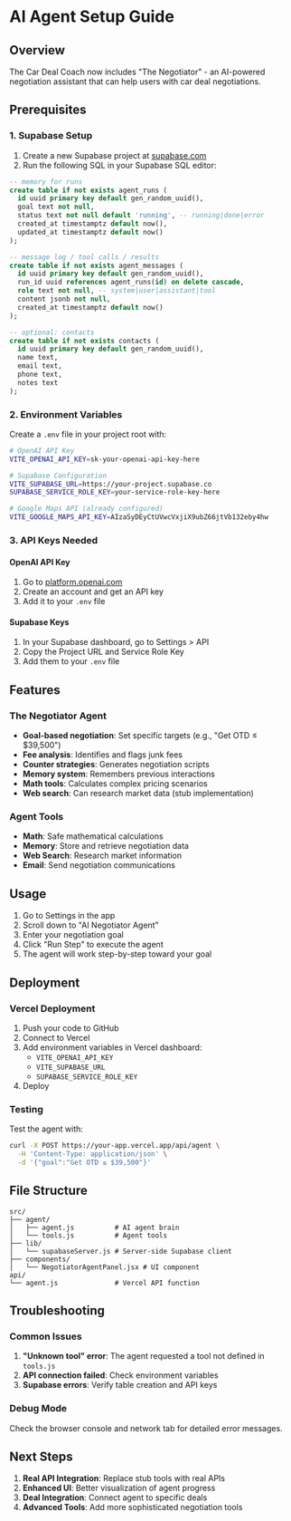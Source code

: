 # AI Agent Setup Guide

## Overview
The Car Deal Coach now includes "The Negotiator" - an AI-powered negotiation assistant that can help users with car deal negotiations.

## Prerequisites

### 1. Supabase Setup
1. Create a new Supabase project at [supabase.com](https://supabase.com)
2. Run the following SQL in your Supabase SQL editor:

```sql
-- memory for runs
create table if not exists agent_runs (
  id uuid primary key default gen_random_uuid(),
  goal text not null,
  status text not null default 'running', -- running|done|error
  created_at timestamptz default now(),
  updated_at timestamptz default now()
);

-- message log / tool calls / results
create table if not exists agent_messages (
  id uuid primary key default gen_random_uuid(),
  run_id uuid references agent_runs(id) on delete cascade,
  role text not null, -- system|user|assistant|tool
  content jsonb not null,
  created_at timestamptz default now()
);

-- optional: contacts
create table if not exists contacts (
  id uuid primary key default gen_random_uuid(),
  name text,
  email text,
  phone text,
  notes text
);
```

### 2. Environment Variables
Create a `.env` file in your project root with:

```bash
# OpenAI API Key
VITE_OPENAI_API_KEY=sk-your-openai-api-key-here

# Supabase Configuration
VITE_SUPABASE_URL=https://your-project.supabase.co
SUPABASE_SERVICE_ROLE_KEY=your-service-role-key-here

# Google Maps API (already configured)
VITE_GOOGLE_MAPS_API_KEY=AIzaSyDEyCtUVwcVxjiX9ubZ66jtVb132eby4hw
```

### 3. API Keys Needed

#### OpenAI API Key
1. Go to [platform.openai.com](https://platform.openai.com)
2. Create an account and get an API key
3. Add it to your `.env` file

#### Supabase Keys
1. In your Supabase dashboard, go to Settings > API
2. Copy the Project URL and Service Role Key
3. Add them to your `.env` file

## Features

### The Negotiator Agent
- **Goal-based negotiation**: Set specific targets (e.g., "Get OTD ≤ $39,500")
- **Fee analysis**: Identifies and flags junk fees
- **Counter strategies**: Generates negotiation scripts
- **Memory system**: Remembers previous interactions
- **Math tools**: Calculates complex pricing scenarios
- **Web search**: Can research market data (stub implementation)

### Agent Tools
- **Math**: Safe mathematical calculations
- **Memory**: Store and retrieve negotiation data
- **Web Search**: Research market information
- **Email**: Send negotiation communications

## Usage

1. Go to Settings in the app
2. Scroll down to "AI Negotiator Agent"
3. Enter your negotiation goal
4. Click "Run Step" to execute the agent
5. The agent will work step-by-step toward your goal

## Deployment

### Vercel Deployment
1. Push your code to GitHub
2. Connect to Vercel
3. Add environment variables in Vercel dashboard:
   - `VITE_OPENAI_API_KEY`
   - `VITE_SUPABASE_URL`
   - `SUPABASE_SERVICE_ROLE_KEY`
4. Deploy

### Testing
Test the agent with:
```bash
curl -X POST https://your-app.vercel.app/api/agent \
  -H 'Content-Type: application/json' \
  -d '{"goal":"Get OTD ≤ $39,500"}'
```

## File Structure

```
src/
├── agent/
│   ├── agent.js          # AI agent brain
│   └── tools.js          # Agent tools
├── lib/
│   └── supabaseServer.js # Server-side Supabase client
├── components/
│   └── NegotiatorAgentPanel.jsx # UI component
api/
└── agent.js              # Vercel API function
```

## Troubleshooting

### Common Issues
1. **"Unknown tool" error**: The agent requested a tool not defined in `tools.js`
2. **API connection failed**: Check environment variables
3. **Supabase errors**: Verify table creation and API keys

### Debug Mode
Check the browser console and network tab for detailed error messages.

## Next Steps

1. **Real API Integration**: Replace stub tools with real APIs
2. **Enhanced UI**: Better visualization of agent progress
3. **Deal Integration**: Connect agent to specific deals
4. **Advanced Tools**: Add more sophisticated negotiation tools




